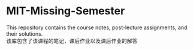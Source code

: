 # MIT-Missing-Semester
This repository contains the course notes, post-lecture assignments, and their solutions.  
该库包含了该课程的笔记，课后作业以及课后作业的解答
